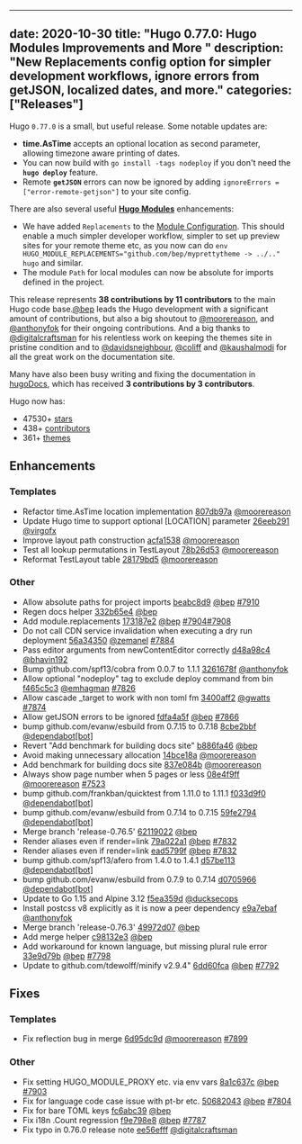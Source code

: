 
---
date: 2020-10-30
title: "Hugo 0.77.0: Hugo Modules Improvements and More "
description: "New Replacements config option for simpler development workflows, ignore errors from getJSON, localized dates, and more."
categories: ["Releases"]
---

Hugo `0.77.0` is a small, but useful release. Some notable updates are:

* **time.AsTime** accepts an optional location as second parameter, allowing timezone aware printing of dates.
* You can now build with `go install -tags nodeploy` if you don't need the **`hugo deploy`** feature.
* Remote **`getJSON`** errors can now be ignored by adding `ignoreErrors = ["error-remote-getjson"]` to your site config.

There are also several useful **[Hugo Modules](https://gohugo.io/hugo-modules/)** enhancements:

* We have added `Replacements` to the [Module Configuration](https://gohugo.io/hugo-modules/configuration/#module-config-top-level). This should enable a much simpler developer workflow, simpler to set up preview sites for your remote theme etc, as you now can do `env HUGO_MODULE_REPLACEMENTS="github.com/bep/myprettytheme -> ../.." hugo` and similar.
* The module `Path` for local modules can now be absolute for imports defined in the project.

This release represents **38 contributions by 11 contributors** to the main Hugo code base.[@bep](https://github.com/bep) leads the Hugo development with a significant amount of contributions, but also a big shoutout to [@moorereason](https://github.com/moorereason), and [@anthonyfok](https://github.com/anthonyfok) for their ongoing contributions.
And a big thanks to [@digitalcraftsman](https://github.com/digitalcraftsman) for his relentless work on keeping the themes site in pristine condition and to [@davidsneighbour](https://github.com/davidsneighbour), [@coliff](https://github.com/coliff) and [@kaushalmodi](https://github.com/kaushalmodi) for all the great work on the documentation site.

Many have also been busy writing and fixing the documentation in [hugoDocs](https://github.com/gohugoio/hugoDocs), 
which has received **3 contributions by 3 contributors**.

Hugo now has:

* 47530+ [stars](https://github.com/gohugoio/hugo/stargazers)
* 438+ [contributors](https://github.com/gohugoio/hugo/graphs/contributors)
* 361+ [themes](http://themes.gohugo.io/)

## Enhancements

### Templates

* Refactor time.AsTime location implementation [807db97a](https://github.com/gohugoio/hugo/commit/807db97af83ff61b022cbc8af80b9dc9cdb8dd43) [@moorereason](https://github.com/moorereason) 
* Update Hugo time to support optional [LOCATION] parameter [26eeb291](https://github.com/gohugoio/hugo/commit/26eeb2914720929d2d778f14d6a4bf737014e9e3) [@virgofx](https://github.com/virgofx) 
* Improve layout path construction [acfa1538](https://github.com/gohugoio/hugo/commit/acfa153863d6ff2acf17ffb4395e05d102229905) [@moorereason](https://github.com/moorereason) 
* Test all lookup permutations in TestLayout [78b26d53](https://github.com/gohugoio/hugo/commit/78b26d538c716d463b30c23de7df5eaa4d5504fd) [@moorereason](https://github.com/moorereason) 
* Reformat TestLayout table [28179bd5](https://github.com/gohugoio/hugo/commit/28179bd55619847f46ca0ffd316ef52fc9c96f1e) [@moorereason](https://github.com/moorereason) 

### Other

* Allow absolute paths for project imports [beabc8d9](https://github.com/gohugoio/hugo/commit/beabc8d998249ecc5dd522d696dc6233a29131c2) [@bep](https://github.com/bep) [#7910](https://github.com/gohugoio/hugo/issues/7910)
* Regen docs helper [332b65e4](https://github.com/gohugoio/hugo/commit/332b65e4ccb6ac0d606de2a1b23f5189c72542be) [@bep](https://github.com/bep) 
* Add module.replacements [173187e2](https://github.com/gohugoio/hugo/commit/173187e2633f3fc037c83e1e3de2902ae3c93b92) [@bep](https://github.com/bep) [#7904](https://github.com/gohugoio/hugo/issues/7904)[#7908](https://github.com/gohugoio/hugo/issues/7908)
* Do not call CDN service invalidation when executing a dry run deployment [56a34350](https://github.com/gohugoio/hugo/commit/56a343507ca28254edb891bc1c21b6c8ca017982) [@zemanel](https://github.com/zemanel) [#7884](https://github.com/gohugoio/hugo/issues/7884)
* Pass editor arguments from newContentEditor correctly [d48a98c4](https://github.com/gohugoio/hugo/commit/d48a98c477a818d28008d9771050d2681e63e880) [@bhavin192](https://github.com/bhavin192) 
* Bump github.com/spf13/cobra from 0.0.7 to 1.1.1 [3261678f](https://github.com/gohugoio/hugo/commit/3261678f63fd66810db77ccaf9a0c0e426be5380) [@anthonyfok](https://github.com/anthonyfok) 
* Allow optional "nodeploy" tag to exclude deploy command from bin [f465c5c3](https://github.com/gohugoio/hugo/commit/f465c5c3079261eb7fa513e2d2793851b9c52b83) [@emhagman](https://github.com/emhagman) [#7826](https://github.com/gohugoio/hugo/issues/7826)
* Allow cascade _target to work with non toml fm [3400aff2](https://github.com/gohugoio/hugo/commit/3400aff2588cbf9dd4629c05537d16b019d0fdf5) [@gwatts](https://github.com/gwatts) [#7874](https://github.com/gohugoio/hugo/issues/7874)
* Allow getJSON errors to be ignored [fdfa4a5f](https://github.com/gohugoio/hugo/commit/fdfa4a5fe62232f65f1dd8d6fe0c500374228788) [@bep](https://github.com/bep) [#7866](https://github.com/gohugoio/hugo/issues/7866)
* bump github.com/evanw/esbuild from 0.7.15 to 0.7.18 [8cbe2bbf](https://github.com/gohugoio/hugo/commit/8cbe2bbfad6aa4de267921e24e166d4addf47040) [@dependabot[bot]](https://github.com/apps/dependabot) 
* Revert "Add benchmark for building docs site" [b886fa46](https://github.com/gohugoio/hugo/commit/b886fa46bb92916152476cfac45c7a5ee5e5820a) [@bep](https://github.com/bep) 
* Avoid making unnecessary allocation [14bce18a](https://github.com/gohugoio/hugo/commit/14bce18a6c5aca8cb3e70a74d5045ca8b2358fee) [@moorereason](https://github.com/moorereason) 
* Add benchmark for building docs site [837e084b](https://github.com/gohugoio/hugo/commit/837e084bbe53e9e2e6cd471d2a3daf273a874d92) [@moorereason](https://github.com/moorereason) 
* Always show page number when 5 pages or less [08e4f9ff](https://github.com/gohugoio/hugo/commit/08e4f9ff9cc448d5fea9b8a62a23aed8aad0d047) [@moorereason](https://github.com/moorereason) [#7523](https://github.com/gohugoio/hugo/issues/7523)
* bump github.com/frankban/quicktest from 1.11.0 to 1.11.1 [f033d9f0](https://github.com/gohugoio/hugo/commit/f033d9f01d13d8cd08205ccfaa09919ed15dca77) [@dependabot[bot]](https://github.com/apps/dependabot) 
* bump github.com/evanw/esbuild from 0.7.14 to 0.7.15 [59fe2794](https://github.com/gohugoio/hugo/commit/59fe279424c66ac6a89cafee01a5b2e34dbcc1fb) [@dependabot[bot]](https://github.com/apps/dependabot) 
* Merge branch 'release-0.76.5' [62119022](https://github.com/gohugoio/hugo/commit/62119022d1be41e423ef3bcf467a671ce6c4f7dd) [@bep](https://github.com/bep) 
* Render aliases even if render=link [79a022a1](https://github.com/gohugoio/hugo/commit/79a022a15c5f39b8ae87a94665f14bf1797b605c) [@bep](https://github.com/bep) [#7832](https://github.com/gohugoio/hugo/issues/7832)
* Render aliases even if render=link [ead5799f](https://github.com/gohugoio/hugo/commit/ead5799f7ea837fb2ca1879a6d37ba364e53827f) [@bep](https://github.com/bep) [#7832](https://github.com/gohugoio/hugo/issues/7832)
* bump github.com/spf13/afero from 1.4.0 to 1.4.1 [d57be113](https://github.com/gohugoio/hugo/commit/d57be113243be4b76310d4476fbb7525d1452658) [@dependabot[bot]](https://github.com/apps/dependabot) 
* bump github.com/evanw/esbuild from 0.7.9 to 0.7.14 [d0705966](https://github.com/gohugoio/hugo/commit/d070596694a3edbf42fc315bb326505aa39fce90) [@dependabot[bot]](https://github.com/apps/dependabot) 
* Update to Go 1.15 and Alpine 3.12 [f5ea359d](https://github.com/gohugoio/hugo/commit/f5ea359dd34bf59a2944f1d9667838202af13c93) [@ducksecops](https://github.com/ducksecops) 
* Install postcss v8 explicitly as it is now a peer dependency [e9a7ebaf](https://github.com/gohugoio/hugo/commit/e9a7ebaf67a63ffe5e64c3b3aaefe66feb7f1868) [@anthonyfok](https://github.com/anthonyfok) 
* Merge branch 'release-0.76.3' [49972d07](https://github.com/gohugoio/hugo/commit/49972d07925604fea45afe1ace7b5dcc6efc30bf) [@bep](https://github.com/bep) 
* Add merge helper [c98132e3](https://github.com/gohugoio/hugo/commit/c98132e30e01a9638e61bd888c769d30e4e43ad5) [@bep](https://github.com/bep) 
* Add workaround for known language, but missing plural rule error [33e9d79b](https://github.com/gohugoio/hugo/commit/33e9d79b78b32d0cc19693ab3c29ba9941d80f8f) [@bep](https://github.com/bep) [#7798](https://github.com/gohugoio/hugo/issues/7798)
* Update to  github.com/tdewolff/minify v2.9.4" [6dd60fca](https://github.com/gohugoio/hugo/commit/6dd60fca73ff96b48064bb8c6586631a2370ffc6) [@bep](https://github.com/bep) [#7792](https://github.com/gohugoio/hugo/issues/7792)

## Fixes

### Templates

* Fix reflection bug in merge [6d95dc9d](https://github.com/gohugoio/hugo/commit/6d95dc9d74681cba53b46e79c6e1d58d27fcdfb0) [@moorereason](https://github.com/moorereason) [#7899](https://github.com/gohugoio/hugo/issues/7899)

### Other

* Fix setting HUGO_MODULE_PROXY etc. via env vars [8a1c637c](https://github.com/gohugoio/hugo/commit/8a1c637c4494751046142e0ef345fce38fc1431b) [@bep](https://github.com/bep) [#7903](https://github.com/gohugoio/hugo/issues/7903)
* Fix for language code case issue with pt-br etc. [50682043](https://github.com/gohugoio/hugo/commit/506820435cacb39ce7bb1835f46a15e913b95828) [@bep](https://github.com/bep) [#7804](https://github.com/gohugoio/hugo/issues/7804)
* Fix for bare TOML keys [fc6abc39](https://github.com/gohugoio/hugo/commit/fc6abc39c75c152780151c35bc95b12bee01b09c) [@bep](https://github.com/bep) 
* Fix i18n .Count regression [f9e798e8](https://github.com/gohugoio/hugo/commit/f9e798e8c4234bd60277e3cb10663ba254d4ecb7) [@bep](https://github.com/bep) [#7787](https://github.com/gohugoio/hugo/issues/7787)
* Fix typo in 0.76.0 release note [ee56efff](https://github.com/gohugoio/hugo/commit/ee56efffcb3f81120b0d3e0297b4fb5966124354) [@digitalcraftsman](https://github.com/digitalcraftsman) 






